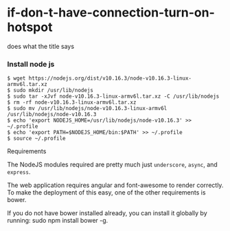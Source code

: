 # if-don-t-have-connection-turn-on-hotspot
does what the title says



### Install node js

```
$ wget https://nodejs.org/dist/v10.16.3/node-v10.16.3-linux-armv6l.tar.xz
$ sudo mkdir /usr/lib/nodejs
$ sudo tar -xJvf node-v10.16.3-linux-armv6l.tar.xz -C /usr/lib/nodejs 
$ rm -rf node-v10.16.3-linux-armv6l.tar.xz
$ sudo mv /usr/lib/nodejs/node-v10.16.3-linux-armv6l /usr/lib/nodejs/node-v10.16.3
$ echo 'export NODEJS_HOME=/usr/lib/nodejs/node-v10.16.3' >> ~/.profile
$ echo 'export PATH=$NODEJS_HOME/bin:$PATH' >> ~/.profile
$ source ~/.profile
```

Requirements

The NodeJS modules required are pretty much just `underscore`, `async`, and `express`.

The web application requires angular and font-awesome to render correctly. To make the deployment of this easy, one of the other requirements is bower.

If you do not have bower installed already, you can install it globally by running: sudo npm install bower -g.
